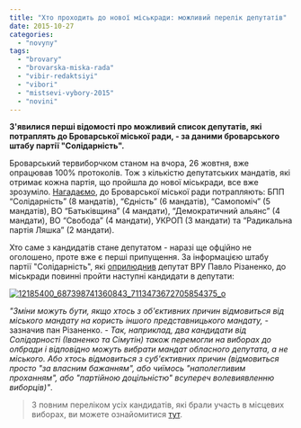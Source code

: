 ```yaml
---
title: "Хто проходить до нової міськради: можливий перелік депутатів"
date: 2015-10-27
categories: 
  - "novyny"
tags: 
  - "brovary"
  - "brovarska-miska-rada"
  - "vibir-redaktsiyi"
  - "vibori"
  - "mistsevi-vybory-2015"
  - "novini"
---
```


**З'явилися перші відомості про можливий список депутатів, які потраплять до Броварської міської ради, - за даними броварського штабу партії "Солідарність".**

Броварський тервиборчком станом на вчора, 26 жовтня, вже опрацював 100% протоколів. Тож з кількістю депутатських мандатів, які отримає кожна партія, що пройшла до нової міськради, все вже зрозуміло. [Нагадаємо](https://mpz.brovary.org/brovarskyj-tervyborchkom-opratsyuvav-100-protokoliv-vyboriv-sapozhko-mer-u-radi-8-partij-infografika/), до Броварської міської ради потрапляють: БПП “Солідарність” (8 мандатів), “Єдність” (6 мандатів), “Самопоміч” (5 мандатів), ВО “Батьківщина” (4 мандати), “Демократичний альянс” (4 мандати), ВО “Свобода” (4 мандати), УКРОП (3 мандати) та “Радикальна партія Ляшка” (2 мандати).

Хто саме з кандидатів стане депутатом - наразі ще офційно не оголошено, проте вже є перші припущення. За інформацією штабу партії "Солідарність", які [оприлюднив](https://www.facebook.com/groups/brovary/permalink/1127385220624776/) депутат ВРУ Павло Різаненко, до міськради повинні пройти наступні кандидати в депутати:

[![12185400_687398741360843_7113473672705854375_o](https://mpz.brovary.org/wp-content/uploads/2015/10/12185400_687398741360843_7113473672705854375_o.jpg)](https://mpz.brovary.org/wp-content/uploads/2015/10/12185400_687398741360843_7113473672705854375_o.jpg)

_"Зміни можуть бути, якщо хтось з об'єктивних причин відмовиться від міського мандату на користь іншого представницького мандату,_ - зазначив пан Різаненко. - _Так, наприклад, два кандидати від Солідарності (Іваненко та Сімутін) також перемогли на виборах до олбради і відповідно можуть вибрати мандат обласного депутата, а не міського. Або хтось відмовиться з суб'єктивних причин (відмовиться просто "за власним бажанням", або чиїмось "наполегливим проханням", або "партійною доцільністю" всупереч волевиявленню виборців)"_.

> З повним переліком усіх кандидатів, які брали участь в місцевих виборах, ви можете ознайомитися [тут](https://mpz.brovary.org/za-36-mists-u-brovarskij-miskradi-zmagatymutsya-459-kandydativ-vid-16-politychnyh-partij/).
